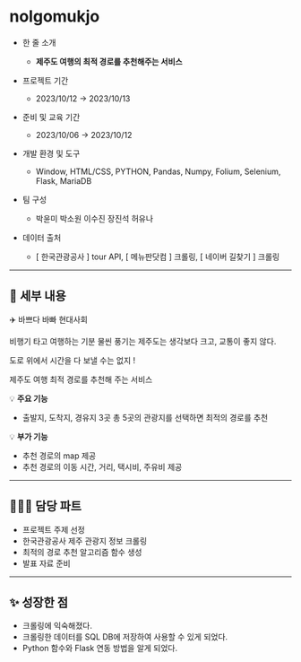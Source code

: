 # nolgomukjo

- 한 줄 소개
  - **제주도 여행의 최적 경로를 추천해주는 서비스**
    
- 프로젝트 기간
  - 2023/10/12 → 2023/10/13
- 준비 및 교육 기간
  - 2023/10/06 → 2023/10/12
- 개발 환경 및 도구
  - Window, HTML/CSS, PYTHON, Pandas, Numpy, Folium, Selenium, Flask, MariaDB
- 팀 구성
  - 박윤미 박소원 이수진 장진석 허유나 
- 데이터 출처
  - [ 한국관광공사 ] tour API, [ 메뉴판닷컴 ] 크롤링, [ 네이버 길찾기 ] 크롤링

---

## 💖 세부 내용


✈️ 바쁘다 바빠 현대사회


비행기 타고 여행하는 기분 물씬 풍기는 제주도는 생각보다 크고, 교통이 좋지 않다.


도로 위에서 시간을 다 보낼 수는 없지 !


제주도 여행 최적 경로를 추천해 주는 서비스

💡 **주요 기능**
- 출발지, 도착지, 경유지 3곳 총 5곳의 관광지를 선택하면 최적의 경로를 추천

💡 **부가 기능**
- 추천 경로의 map 제공
- 추천 경로의 이동 시간, 거리, 택시비, 주유비 제공

---

## 👩🏻‍💼 담당 파트

- 프로젝트 주제 선정
- 한국관광공사 제주 관광지 정보 크롤링
- 최적의 경로 추천 알고리즘 함수 생성
- 발표 자료 준비

---
## ✨ 성장한 점

- 크롤링에 익숙해졌다.
- 크롤링한 데이터를 SQL DB에 저장하여 사용할 수 있게 되었다.
- Python 함수와 Flask 연동 방법을 알게 되었다.
